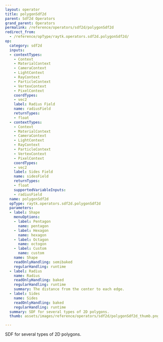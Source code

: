 ```yaml
---
layout: operator
title: polygonSdf2d
parent: Sdf2d Operators
grand_parent: Operators
permalink: /reference/operators/sdf2d/polygonSdf2d
redirect_from:
  - /reference/opType/raytk.operators.sdf2d.polygonSdf2d/
op:
  category: sdf2d
  inputs:
  - contextTypes:
    - Context
    - MaterialContext
    - CameraContext
    - LightContext
    - RayContext
    - ParticleContext
    - VertexContext
    - PixelContext
    coordTypes:
    - vec2
    label: Radius Field
    name: radiusField
    returnTypes:
    - float
  - contextTypes:
    - Context
    - MaterialContext
    - CameraContext
    - LightContext
    - RayContext
    - ParticleContext
    - VertexContext
    - PixelContext
    coordTypes:
    - vec2
    label: Sides Field
    name: sidesField
    returnTypes:
    - float
    supportedVariableInputs:
    - radiusField
  name: polygonSdf2d
  opType: raytk.operators.sdf2d.polygonSdf2d
  parameters:
  - label: Shape
    menuOptions:
    - label: Pentagon
      name: pentagon
    - label: Hexagon
      name: hexagon
    - label: Octagon
      name: octogon
    - label: Custom
      name: custom
    name: Shape
    readOnlyHandling: semibaked
    regularHandling: runtime
  - label: Radius
    name: Radius
    readOnlyHandling: baked
    regularHandling: runtime
    summary: The distance from the center to each edge.
  - label: Sides
    name: Sides
    readOnlyHandling: baked
    regularHandling: runtime
  summary: SDF for several types of 2D polygons.
  thumb: assets/images/reference/operators/sdf2d/polygonSdf2d_thumb.png

---
```



SDF for several types of 2D polygons.